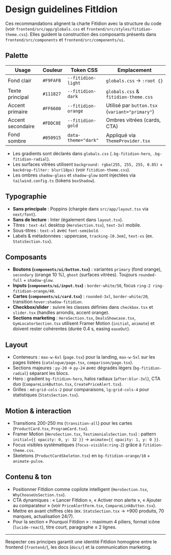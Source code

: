 # Design guidelines FitIdion

Ces recommandations alignent la charte FitIdion avec la structure du code (voir `frontend/src/app/globals.css` et `frontend/src/styles/fitidion-theme.css`). Elles guident la construction des composants présents dans `frontend/src/components` et `frontend/src/components/ui`.

## Palette

| Usage | Couleur | Token CSS | Emplacement |
|-------|---------|-----------|-------------|
| Fond clair | `#F9FAFB` | `--fitidion-light` | `globals.css` → `:root {}` |
| Texte principal | `#111827` | `--fitidion-dark` | `globals.css` & `fitidion-theme.css` |
| Accent primaire | `#FF6600` | `--fitidion-orange` | Utilisé par `button.tsx` (`variant="primary"`) |
| Accent secondaire | `#FDDC8E` | `--fitidion-gold` | Ombres vitrées (cards, CTA) |
| Fond sombre | `#050915` | `data-theme="dark"` | Appliqué via `ThemeProvider.tsx` |

- Les gradients sont déclarés dans `globals.css` (`.bg-fitidion-hero`, `.bg-fitidion-radial`).
- Les surfaces vitrées utilisent `background: rgba(255, 255, 255, 0.85)` + `backdrop-filter: blur(18px)` (voir `fitidion-theme.css`).
- Les ombres `shadow-glass` et `shadow-glow` sont injectées via `tailwind.config.ts` (tokens `boxShadow`).

## Typographie

- **Sans principale** : Poppins (chargée dans `src/app/layout.tsx` via `next/font`).
- **Sans de lecture** : Inter (également dans `layout.tsx`).
- Titres : `text-4xl` desktop (`HeroSection.tsx`), `text-3xl` mobile.
- Sous-titres : `text-xl` avec `font-semibold`.
- Labels & métadonnées : uppercase, `tracking-[0.3em]`, `text-xs` (ex. `StatsSection.tsx`).

## Composants

- **Boutons (`components/ui/button.tsx`)** : variantes `primary` (fond orange), `secondary` (orange 10 %), `ghost` (surfaces vitrées). Toujours `rounded-full` + `shadow-glow`.
- **Inputs (`components/ui/input.tsx`)** : `border-white/50`, focus `ring-2 ring-fitidion-orange/40`.
- **Cartes (`components/ui/card.tsx`)** : `rounded-3xl`, `border-white/20`, transition `hover:shadow-fitidion`.
- **Checkbox/slider** : suivre les classes définies dans `checkbox.tsx` et `slider.tsx` (handles arrondis, accent orange).
- **Sections marketing** : `HeroSection.tsx`, `DealsShowcase.tsx`, `GymLocatorSection.tsx` utilisent Framer Motion (`initial`, `animate`) et doivent rester cohérentes (durée 0.4 s, easing `easeOut`).

## Layout

- Conteneurs : `max-w-6xl` (`page.tsx`) pour la landing, `max-w-5xl` sur les pages listées (`catalogue/page.tsx`, `comparison/page.tsx`).
- Sections majeures : `py-20` → `py-24` avec dégradés légers (`bg-fitidion-radial`) séparant les blocs.
- Hero : gradient `bg-fitidion-hero`, halos radiaux (`after:blur-3xl`), CTA duo (`CompareLinkButton.tsx`, `CreatePriceAlert.tsx`).
- Grilles : `md:grid-cols-2` pour comparaisons, `lg:grid-cols-4` pour statistiques (`StatsSection.tsx`).

## Motion & interaction

- Transitions 200-250 ms (`transition-all`) pour les cartes (`ProductCard.tsx`, `ProgramCard.tsx`).
- Framer Motion (`HeroSection.tsx`, `TestimonialsSection.tsx`) : pattern `initial={{ opacity: 0, y: 32 }}` → `animate={{ opacity: 1, y: 0 }}`.
- Focus visibles systématiques (`focus-visible:ring-2`) grâce à `fitidion-theme.css`.
- Skeletons (`ProductCardSkeleton.tsx`) en `bg-fitidion-orange/10` + `animate-pulse`.

## Contenu & ton

- Positionner FitIdion comme copilote intelligent (`HeroSection.tsx`, `WhyChooseUsSection.tsx`).
- CTA dynamiques : « Lancer FitIdion », « Activer mon alerte », « Ajouter au comparateur » (voir `PriceAlertForm.tsx`, `CompareLinkButton.tsx`).
- Mettre en avant chiffres clés (ex. `StatsSection.tsx` → +900 produits, 70 marques, actualisation 24/7).
- Pour la section « Pourquoi FitIdion » : maximum 4 piliers, format icône (`lucide-react`), titre court, paragraphe ≤ 2 lignes.

---

Respecter ces principes garantit une identité FitIdion homogène entre le frontend (`frontend/`), les docs (`docs/`) et la communication marketing.
